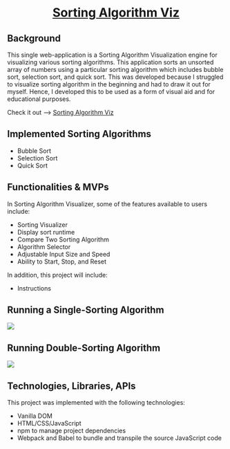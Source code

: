 <h1 align="center">
    <a href="https://pa-dg.github.io/Sorting-Algorithm-Viz/" target=”_blank”>Sorting Algorithm Viz</a>
    <br>
</h1>

## Background

This single web-application is a Sorting Algorithm Visualization engine for visualizing various sorting algorithms. This application sorts an unsorted array of numbers using a particular sorting algorithm which includes bubble sort, selection sort, and quick sort. This was developed because I struggled to visualize sorting algorithm in the beginning and had to draw it out for myself. Hence, I developed this to be used as a form of visual aid and for educational purposes.

Check it out --> <a href="https://pa-dg.github.io/Sorting-Algorithm-Viz/" target=”_blank”>Sorting Algorithm Viz</a>

## Implemented Sorting Algorithms

- Bubble Sort
- Selection Sort
- Quick Sort

## Functionalities & MVPs

In Sorting Algorithm Visualizer, some of the features available to users include:

- Sorting Visualizer
- Display sort runtime
- Compare Two Sorting Algorithm
- Algorithm Selector
- Adjustable Input Size and Speed
- Ability to Start, Stop, and Reset

In addition, this project will include:

- Instructions

## Running a Single-Sorting Algorithm

![](./src/img/sort-single-algo.gif)

## Running Double-Sorting Algorithm

![](./src/img/sort-double-algo.gif)

## Technologies, Libraries, APIs

This project was implemented with the following technologies:

- Vanilla DOM
- HTML/CSS/JavaScript
- npm to manage project dependencies
- Webpack and Babel to bundle and transpile the source JavaScript code
